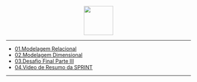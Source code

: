 
<div align="Center">
  <img width = "80" Height= "80" src="https://cdn-icons-png.flaticon.com/512/6048/6048865.png">

</div>

---

- [01.Modelagem Relacional](https://github.com/Geronimonetto/Engenharia_dados_AWS/tree/main/Sprint_09/01.Modelagem_relacional)
- [02.Modelagem Dimensional](https://github.com/Geronimonetto/Engenharia_dados_AWS/tree/main/Sprint_09/02.Modelagem_dimensional)
- [03.Desafio Final Parte III](https://github.com/Geronimonetto/Engenharia_dados_AWS/tree/main/Sprint_09/03.Desafio)
- [04.Video de Resumo da SPRINT]()
---

